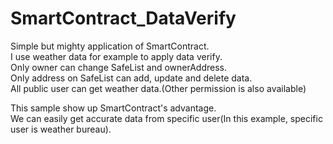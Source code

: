 # SmartContract_DataVerify  
Simple but mighty application of SmartContract.  
I use weather data for example to apply data verify.  
Only owner can change SafeList and ownerAddress.  
Only address on SafeList can add, update and delete data.  
All public user can get weather data.(Other permission is also available)  

This sample show up SmartContract's advantage.  
We can easily get accurate data from specific user(In this example, specific user is weather bureau).  
